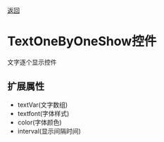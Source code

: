 [返回](../../README.md) 

# TextOneByOneShow控件

文字逐个显示控件

## 扩展属性

* textVar(文字数组)
* textfont(字体样式)
* color(字体颜色)
* interval(显示间隔时间)

